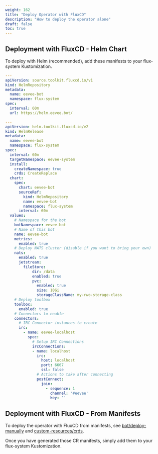 ```yaml
---
weight: 162
title: "Deploy Operator with FluxCD"
description: "How to deploy the operator alone"
draft: false
toc: true
---
```


## Deployment with FluxCD - Helm Chart

To deploy with Helm (recommended), add these manifests to your flux-system Kustomization.

```yaml
---
apiVersion: source.toolkit.fluxcd.io/v1
kind: HelmRepository
metadata:
  name: eevee-bot
  namespace: flux-system
spec:
  interval: 60m
  url: https://helm.eevee.bot/

---
apiVersion: helm.toolkit.fluxcd.io/v2
kind: HelmRelease
metadata:
  name: eevee-bot
  namespace: flux-system
spec:
  interval: 60m
  targetNamespace: eevee-system
  install:
    createNamespace: true
    crds: CreateReplace
  chart:
    spec:
      chart: eevee-bot
      sourceRef:
        kind: HelmRepository
        name: eevee-bot
        namespace: flux-system
      interval: 60m
  values:
    # Namespace for the bot
    botNamespace: eevee-bot
    # Name of this bot
    name: eevee-bot
    metrics:
      enabled: true
    # Deploy NATS cluster (disable if you want to bring your own)
    nats:
      enabled: true
      jetstream:
        fileStore:
            dir: /data
            enabled: true
            pvc:
              enabled: true
              size: 10Gi
              storageClassName: my-rwo-storage-class
    # Deploy toolbox
    toolbox:
      enabled: true
    # Connectors to enable
    connectors:
      # IRC Connector instances to create
      irc:
        - name: eevee-localhost
          spec:
            # Setup IRC Connections
            ircConnections:
            - name: localhost
              irc:
                host: localhost
                port: 6667
                ssl: false
              # Actions to take after connecting
              postConnect:
                join:
                  - sequence: 1
                    channel: '#eevee'
                    key: ''
```

## Deployment with FluxCD - From Manifests

To deploy the operator with FluxCD from manifests, see [bot/deploy-manually](/docs/bot/deploy-manually) and [custom-resources/crds](/docs/custom-resources/crds).

Once you have generated those CR manifests, simply add them to your flux-system Kustomization.
